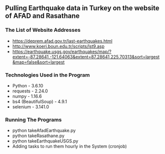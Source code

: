 ## Pulling Earthquake data in Turkey on the website of AFAD and Rasathane
### The List of Website Addresses
* https://deprem.afad.gov.tr/last-earthquakes.html
* http://www.koeri.boun.edu.tr/scripts/lst9.asp
* https://earthquake.usgs.gov/earthquakes/map/?extent=-87.28641,-121.64063&extent=87.28641,225.70313&sort=largest&map=false&sort=largest

### Technologies Used in the Program 
* Python - 3.6.10
* requests - 2.24.0
* numpy - 1.16.6
* bs4 (BeautifulSoup) - 4.9.1
* selenium - 3.141.0

### Running The Programs
* python takeAfadEarthquake.py
* python takeRasathane.py
* python takeEarthquakeUSGS.py
* Adding tasks to run them hourly in the System (cronjob)